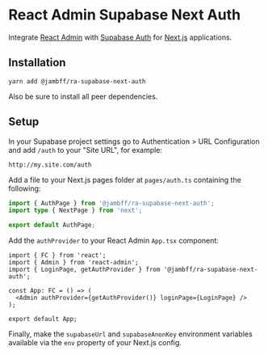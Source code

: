 # React Admin Supabase Next Auth

Integrate [React Admin](https://marmelab.com/react-admin/) with
[Supabase Auth](https://supabase.com/auth) for
[Next.js](https://nextjs.org/) applications.

## Installation

```text
yarn add @jambff/ra-supabase-next-auth
```

Also be sure to install all peer dependencies.

## Setup

In your Supabase project settings go to Authentication > URL Configuration and
add `/auth` to your "Site URL", for example:

```text
http://my.site.com/auth
```

Add a file to your Next.js pages folder at `pages/auth.ts` containing the following:

```ts
import { AuthPage } from '@jambff/ra-supabase-next-auth';
import type { NextPage } from 'next';

export default AuthPage;
```

Add the `authProvider` to your React Admin `App.tsx` component:

```tsx
import { FC } from 'react';
import { Admin } from 'react-admin';
import { LoginPage, getAuthProvider } from '@jambff/ra-supabase-next-auth';

const App: FC = () => (
  <Admin authProvider={getAuthProvider()} loginPage={LoginPage} />
);

export default App;
```

Finally, make the `supabaseUrl` and `supabaseAnonKey` environment variables
available via the `env` property of your Next.js config.

